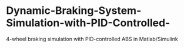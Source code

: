 # Dynamic-Braking-System-Simulation-with-PID-Controlled-
4-wheel braking simulation with PID-controlled ABS in Matlab/Simulink
